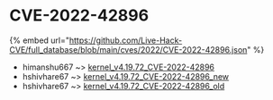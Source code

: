 # CVE-2022-42896
{% embed url="https://github.com/Live-Hack-CVE/full_database/blob/main/cves/2022/CVE-2022-42896.json" %}

* himanshu667 ~> [kernel_v4.19.72_CVE-2022-42896](https://www.alice-snow.ru/2022/database/cve-2022-42896/kernel_v4.19.72_cve-2022-42896-himanshu667)
* hshivhare67 ~> [kernel_v4.19.72_CVE-2022-42896_new](https://www.alice-snow.ru/2022/database/cve-2022-42896/kernel_v4.19.72_cve-2022-42896_new-hshivhare67)
* hshivhare67 ~> [kernel_v4.19.72_CVE-2022-42896_old](https://www.alice-snow.ru/2022/database/cve-2022-42896/kernel_v4.19.72_cve-2022-42896_old-hshivhare67)
